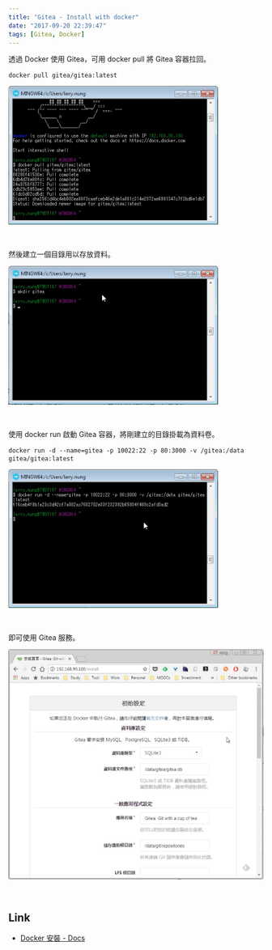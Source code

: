 ```yaml
---
title: "Gitea - Install with docker"
date: "2017-09-20 22:39:47"
tags: [Gitea, Docker]
---
```



透過 Docker 使用 Gitea，可用 docker pull 將 Gitea 容器拉回。  

<!-- More -->

    docker pull gitea/gitea:latest

![1.png](1.png)

<br/>


然後建立一個目錄用以存放資料。  

![2.png](2.png)

<br/>


使用 docker run 啟動 Gitea 容器，將剛建立的目錄掛載為資料卷。  

    docker run -d --name=gitea -p 10022:22 -p 80:3000 -v /gitea:/data gitea/gitea:latest

![3.png](3.png)

<br/>


即可使用 Gitea 服務。  

![4.png](4.png)

<br/>


Link
----
* [Docker 安裝 - Docs](https://docs.gitea.io/zh-tw/install-with-docker/)
